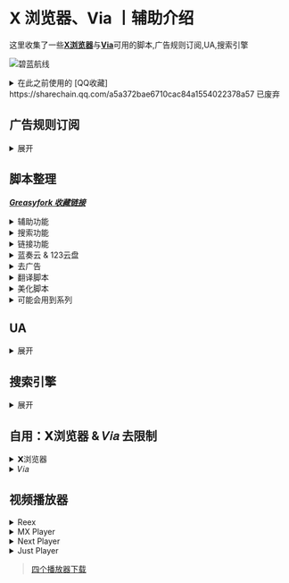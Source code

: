 # X 浏览器、Via 丨辅助介绍

这里收集了一些[**X浏览器**](https://www.xbext.com/)与[**Via**](https://viayoo.com/)可用的脚本,广告规则订阅,UA,搜索引擎 

![碧蓝航线](https://shp.qpic.cn/collector/3042839226/c9061274-0e3d-4818-92ad-9362b4ca81a7/0)

<details>
  <summary>在此之前使用的 [QQ收藏] https://sharechain.qq.com/a5a372bae6710cac84a1554022378a57 已废弃</summary>

  ##### [脚本整理,广告规则订阅,UA,搜索引擎(个人整理,有说明)](https://sharechain.qq.com/a5a372bae6710cac84a1554022378a57)

  >1. [广告拦截 规则链接](https://sharechain.qq.com/e285d2e8a19bd1a23c83854cf2a2d635)

  >2-10. [油猴脚本](https://sharechain.qq.com/e00299f56e45d6b88c7adb7590b2b5cf)

  >11. [UA](https://sharechain.qq.com/28387ea1c3f830bd7eb54f682da77555)

  >12. [搜索引擎](https://sharechain.qq.com/d12dde407b967a216288ac617b1ce357)

  >13. [仅供学习丨𝗫/𝑉𝑖𝑎去白名单版本](https://sharechain.qq.com/b0289cc3828734d4578da4e1761b3c2f)

  >14. [推荐视频播放器](https://sharechain.qq.com/91331525df07ff61d051cfafa4ef89ab)
</details>

## 广告规则订阅
<details>
  <summary> 展开 </summary>

  个人推荐：`ABP Merge Rules`(或:`AdRules AdBlock List 精简版`) + `乘风 视频规则` + `去除APP下载提示` + `Ad-J`

  * [AdRules AdBlock List 精简版](https://bitbucket.org/hacamer/adrules/raw/main/adblock_lite.txt)
  *(3w+丨在中国地区屏蔽广告的列表)*  <sup>[主页](https://github.com/Cats-Team/AdRules)</sup>

  * [AdRulesAdBlock List](https://bitbucket.org/hacamer/adrules/raw/main/adblock.txt)
  *(16w+丨包含 '精简版'，在中国地区屏蔽广告的列表)*  <sup>[主页](https://github.com/Cats-Team/AdRules)</sup>

  * [乘风广告规则](https://cdn.jsdelivr.net/gh/xinggsf/Adblock-Plus-Rule@master/rule.txt)
  *(1000+丨可能有点误杀....)*  <sup>[主页](https://github.com/xinggsf/Adblock-Plus-Rule)</sup>

  * [乘风视频规则](https://cdn.jsdelivr.net/gh/xinggsf/Adblock-Plus-Rule@master/mv.txt)
  *(200 丨如名, 专针对视频网站作出的规则)*  <sup>[主页](https://github.com/xinggsf/Adblock-Plus-Rule)</sup>

  * [ABPMerge Rules](https://gitea.com/lemon399/AdRules/raw/branch/main/abpmerge.txt)
  *(5w+丨广告拦截规则合并)*  <sup>[主页](https://github.com/damengzhu/abpmerge)</sup>

  * [去除 APP 下载提示](https://cdn.jsdelivr.net/gh/Noyllopa/NoAppDownload@master/NoAppDownload.txt)
  *(1000+丨去 APP 下载提示规则)*  <sup>[主页](https://github.com/Noyllopa/NoAppDownload)</sup>

  * [Ad-J](https://gcore.jsdelivr.net/gh/jk278/Ad-J/Ad-J.txt)
  *(300+丨 jk278 的自用移动端去广告规则, 常用网站精选)*  <sup>[主页](https://github.com/jk278/Ad-J/blob)</sup>

<div align="center">
  <p><sub> X浏览器导入方式 </sub></p>
  <sup> 设置 » 广告拦截 » 规则文件 » (右上角) 导入 » 从网址导入 » (填写该链接后) 点击导入 </sup>
</div>

  ![X 浏览器](http://shp.qpic.cn/collector/3042839226/e15a2b17-0eba-4870-8b65-942e0f335125/0)

<div align="center">
  <p><sub> Via导入方式 </sub></p>
  <sup> 设置 » 通用 » 广告拦截 » 规则订阅 » (右上角)+号 » (填写该链接后) 确定 » 勾选规则 » (右上角) 更新 </sup>
</div>

  ![Via](http://shp.qpic.cn/collector/3042839226/0203f0d3-1c28-46ea-bea4-ed2d7682958d/0)

</details>

## 脚本整理
 ***[Greasyfork 收藏链接](https://greasyfork.org/zh-CN/scripts?set=589091)***
 <details>
  <summary> 辅助功能 </summary>

  `更多详细请看脚本作者介绍和脚本具体功能`

1.[屏幕边缘下拉刷新](https://greasyfork.org/scripts/462927)

<sup>
  
  - 脚本内可修改下拉距离

  -  记得关闭𝗫浏览器自带的下拉刷新：手势设置中 
</sup>

2.𝐛𝐢𝐥𝐢𝐛𝐢𝐥𝐢不打开𝐀𝐏𝐏,网页直接看推荐内容 

<sup> 
 
  - [完全自动播放,但声音需要手动点击右下角音量开启](https://greasyfork.org/scripts/468246)

  - [只需要点击一次弹窗即可播放](https://greasyfork.org/scripts/454669)

  - [需要手动确认点击跳转,手动关闭弹窗等](https://greasyfork.org/scripts/458276)
</sup>

3.[CSDN直接复制](https://greasyfork.org/scripts/458601)

<sup>
 
 - 自动展开全部内容，免登录复制，去除广告，增加搜索框
</sup>

4.[移动端 百度系优化](https://greasyfork.org/scripts/418349)

<sup>

  - 贴吧直接看评论.....等

  - 百度搜索“禁止自动播放视频”,去广告
</sup>

5.[东方永动机(支持𝟗𝟎%网站自动翻页,拼接下一页)](https://greasyfork.org/scripts/438684)

<sup>

  - 安装脚本后请打开[配置文件](https://hoothin.github.io/UserScripts/Pagetual)设置(可能需要梯子)
</sup>

6.[在右侧增加滚动条](https://greasyfork.org/scripts/465037)

<sup>

  - X 浏览器自带(无法关闭)

  - Via自带(通用>操作设定 关闭)
</sup>

7.[简繁自由切换](https://greasyfork.org/scripts/24300)

<sup>

  - 自动将网页文字转换为 简体/繁体

  - 在脚本主页安装脚本后刷新页面,设置页面就出现了 
</sup>

8. 快捷回到顶部/底部 

<sup>

  - [点击置顶(长按置底)](https://greasyfork.org/scripts/462920)

  - 在页面最下方中心位置生成一个向上的箭头按钮(长按可回到底部)(有滑动动画效果)

  - [滚动到顶部或底部按钮](https://greasyfork.org/scripts/461172)

  - 在网页右下角(脚本内可修改位置)添加一个“顶部”的文字按钮,根据上滑下滑改变为“顶部”(红色按钮)与“底部”(蓝色按钮),(无动画,瞬间置顶)
</sup>

9.[切换标题显示](https://greasyfork.org/scripts/480019)

<sup>

  - 脚本菜单切换,可像𝑉𝑖𝑎一样在地址栏切换显示: 地址/域名/标题

  - Via自带,X浏览器使用 
</sup>

10.[网页加速器](https://www.youxiaohou.com/tool/install-instantpage.html)

<sup>

  - 加速你打开链接的速度 
</sup>

11.记录页面位置 

<sup>

  - [记录页面滚动](https://greasyfork.org/scripts/483745) 酷安[@耗子Sky](https://www.coolapk.com/u/1166187)

  - [我看到哪里啦?!](https://greasyfork.org/scripts/393042)

  - 让页面重新滚到上次阅读的位置 
</sup>

12.Github汉化 

<sup>

  - [GitHub中文化插件](https://greasyfork.org/scripts/435208)(推荐)

  - [GitHub汉化插件](https://greasyfork.org/scripts/407485)
</sup>

13.[以图搜图](https://greasyfork.org/scripts/480713)

<sup>

  - 工具栏打开“以图搜图”,然后直接点击图片即可

  - 𝑉𝑖𝑎自带,𝗫浏览器推荐用 
</sup>

14.[防止未经授权的自动复制](https://greasyfork.org/scripts/461625)

<sup>

  - 只允许网页长按复制内容,防止一些毒瘤网站自动往剪贴板写入内容 
</sup>

15.[Mactype助手](https://greasyfork.org/scripts/436451)

<sup>

  - 可以让浏览器文字拥有媲美MacOS系统字体渲染效果，可以无缝调节网页上文字的粗细 
</sup>

16.[空格之神](https://greasyfork.org/scripts/444252)

<sup>

  - 当网页的内容为中英文混排的情况下,本脚本会在中英文之间插入一个空格!
</sup>

17.[YouTubo画质更改按钮(移动/桌面)](https://greasyfork.org/scripts/477219)

<sup>

  - 在视频下方添加画质更改按钮,方便一键切换
</sup>
 </details>

<details>
  <summary> 搜索功能 </summary>

   `在各大搜索引擎顶部展示快捷其他搜索引擎, 快捷切换`

1.[聚合搜索引擎切换](https://greasyfork.org/scripts/462130)

<sup>

  - 在屏幕最上方有一排引擎供快捷切换,展开后支持快捷搜索其他网站(例如bilibili,视频网站等)

  - 脚本内修改简单
</sup>

2.[all-search全搜,搜索引擎快捷跳转,支持任意网站展示](https://greasyfork.org/scripts/397993)

<sup>

  - 脚本是有一个完整的设置页面(但我设置后没有效果,推荐尝试)

  - 脚本非常好用,观感舒服,操作华丽,修改复杂
</sup>

3.[一键切换搜索](https://greasyfork.org/scripts/476606)

<sup>

  - 在屏幕左侧中心偏上有较小的侧边栏

  - 不影响观感和操作,脚本内修改简单
</sup>

4.[搜索引擎切换器2(侧栏版)](https://greasyfork.org/zh-CN/scripts/489235)

<sup>

  - 在屏幕左侧中心有较小的侧边栏,点击可展开

  - 不影响观感和操作,脚本内修改简单
</sup>
</details>

<details>
  <summary> 链接功能 </summary>

  `将网页的文本转为超链接,又或者是自动跳转重定向...`

1.[External Link Auto Redirect(Direct Link) --- 外部链接自动重定向](https://greasyfork.org/zh-CN/scripts/462796)

<sup>

  - 单击包含重定向URL的链接时,直接重定向到真实URL

  - 通用规则,链接出现两个http则获得第二个
</sup>

2.[redirect外链跳转](https://greasyfork.org/scripts/416338)

<sup>

  - 酷安,贴吧啦,知乎等一系列的提示你跳转外部链接自动跳转

  - 自动跳转,规则简单
</sup>

3.[anti-redirect --- 反重定向](https://greasyfork.org/scripts/11915)

<sup>

  - 去除各搜索引擎/常用网站的重定向
</sup>

4.[链接助手](https://greasyfork.org/scripts/464541)

<sup>

  - 可对单个网站自定义链接规则在新标签页中打开

  - 文本链接转为超链接...等
</sup>

5.让网页中的文字链接变为可点击

<sup>

  - [Linkify Plus Plus](https://greasyfork.org/scripts/4255)(推荐)

  - [Text To link](https://mirror.ghproxy.com/https://raw.githubusercontent.com/lkytal/GM/master/linkMix.user.js)

  - [Clickable text link](https://greasyfork.org/scripts/485489)

  - [测试链接是否可直接点击的网址](https://rawgit.com/eight04/linkify-plus-plus/master/demo/demo.html)
</sup>

6.[链接地址洗白白](https://greasyfork.org/scripts/373270)

<sup>

  - 把链接地址缩减至最短可用状态,并复制到剪切板,以方便分享【在网页底部中间,有一个按钮,用来呼出面板】
</sup>
</details>

<details>
  <summary> 蓝奏云 & 123云盘 </summary>

  `结果还是专门为蓝奏云和123整了个分类....`

1.[蓝奏云重定向+记住密码](https://greasyfork.org/zh-CN/scripts/488847)

<sup>

  - 将所有蓝奏云链接重定向至同一蓝奏云网站

  - 自动记住并填写过密码的蓝奏云链接,脚本菜单可查看或管理

  - 绕过下载APK提示"请先开通会员"

  - 建议搭配[蓝奏云自动点击下载](https://greasyfork.org/zh-CN/scripts/489281)
</sup>

2.蓝奏云之[大萌主](https://greasyfork.org/zh-CN/users/452911)

<sup>

  - [记住蓝奏云密码](https://greasyfork.org/zh-CN/scripts/488865) \- 下次会自动填写

  - [手机直接下载蓝奏云apk文件](https://greasyfork.org/zh-CN/scripts/479566) \- 绕过下载APK提示"请先开通会员"

  - [蓝奏云自动点击下载](https://greasyfork.org/zh-CN/scripts/489281) \- 自动点击蓝奏云页面中的下载按钮
</sup>

3.[123盘自动填写提取码](https://greasyfork.org/zh-CN/scripts/489660)

<sup>

  - 自动提取123云盘分享链接的提取码,并进行填写

  - 测试链接：

  - [https://www.123pan.com/s/YHGHjv-bUJC密码rAj2](https://www.123pan.com/s/YHGHjv-bUJC密码rAj2)

  - https://www.123pan.com/s/YHGHjv-bUJC?pwd=rAj2

  - 改编自[cccc-l佬](https://greasyfork.org/zh-CN/users/1243513-cccc-l)的[123网盘自动填写提取码-关闭广告](https://greasyfork.org/zh-CN/scripts/484314)与[123网盘复制分享链接时带pwd=提取码](https://greasyfork.org/zh-CN/scripts/484313)
</sup>
</details>

<details>
  <summary> 去广告 </summary>

  `字面意思`

1.[搜索引擎去广告](https://greasyfork.org/scripts/437351)

<sup>

  - 谷歌百度搜狗神马必应头条搜索去广告，适配电脑和手机，没去夸克，神马搜索就是夸克搜索，谷歌搜索拦截部分内容广场
</sup>

2.[YouTube去广告](https://greasyfork.org/scripts/459541)

<sup>

  - 这是一个去除YouTube广告的脚本，轻量且高效，它能丝滑的去除界面广告和视频广告，包括6s广告。
</sup>

3.[123云盘去广告](https://greasyfork.org/zh-CN/scripts/489252)

<sup>

  - 123网盘去广告,并将下载文件按钮移动到底部
</sup>
</details>

<details>
  <summary> 翻译脚本 </summary>

  `翻译网页内容的脚本，均可在github上运行`

1.[Immersive-translate --- 沉浸式翻译](https://download.immersivetranslate.com/immersive-translate.user.js)(商业化,不开源)

<sup>

  - 拥有“显示原文(双显)”和“隐藏原文(仅显示译文)”两种样式

  - [历史版本](https://github.com/immersive-translate/immersive-translate/releases)
</sup>

2.[网页中英双显互译(其他语言也可以翻译)](https://greasyfork.org/scripts/469073)(推荐,开源)

<sup>

  - 拥有“显示原文(双显)”和“隐藏原文(仅显示译文)”两种样式
</sup>

3.[KISS Translator --- 亲吻翻译](https://greasyfork.org/scripts/472840)

<sup>

  - 只有“显示原文(双显)”一种样式
</sup>
</details>

<details>
  <summary> 美化脚本 </summary>

  `美化网页的脚本，非常不推荐全部开启`

1.[护眼模式](https://greasyfork.org/scripts/460539)

<sup>

  - 更改页面背景颜色

  - 需要更改为其他颜色请在脚本内找出“#C7EDCC”并修改
</sup>

2.点击页面特效

<sup>

  - [点击时显示文字(可自定义文字)](https://greasyfork.org/scripts/371892)

  - [点击时显示爱心特效](https://greasyfork.org/scripts/482951)

  - [点击时显示波纹特效(可更改大小,颜色,数量)](https://greasyfork.org/scripts/482952)
</sup>

3.[滑动时显示星星特效拖尾](https://greasyfork.org/scripts/454845)

4.[网页全屏飘落樱花特效](https://greasyfork.org/scripts/420792)

5.[网页页面样式美化](https://greasyfork.org/zh-CN/scripts/489386)

<sup>

  - 指向文字加粗, 指向图片发光, 指向图片放大动画, 输入框美化...等

  - 原脚本：[全局页面样式美化](https://greasyfork.org/zh-CN/scripts/423663)
</sup>

6.[网页看板娘](https://greasyfork.org/scripts/483088)

<sup>

  - 在网页左下角添加一个二次元板娘,部分参数脚本内可改
</sup>

7.美化Greasyfork

<sup>

  - [Greasyfork Beautify](https://greasyfork.org/scripts/446849)

  - 优化导航栏样式/脚本列表改为卡片布局/代码高亮(atom-one-dark+vscode风格)等...

  - [Greasy Fork Theme Engine \[BETA\]](https://greasyfork.org/scripts/476333)

  - 时尚的 GeasyFork 重新设计
</sup>

8.[Google Card-Style UI --- Google Card 样式的界面](https://greasyfork.org/scripts/18510)

<sup>

  - 优化 Google 搜索引擎的 UI
</sup>

9.[高级定制网页护眼模式](https://greasyfork.org/scripts/485513)
</details>

<details>
  <summary> 可能会用到系列 </summary>

  `可能会用到，但很少有'用武之地'`

1.[网页调试](https://greasyfork.org/scripts/475228)

2.[手机浏览器触摸手势](https://greasyfork.org/scripts/375806)

<sup>

  - 支持在文字、图片、视频上分类, 通过你的“滑动手势”进行“执行代码”或“搜图”, 可自定义
</sup>

3.[俺的手机视频脚本](https://greasyfork.org/scripts/456542)

<sup>

  - 长按视频倍速播放

  - 需要更全的播放器手势？嗅探媒体资源然后调用播放器吧(查看下方播放器分类)
</sup>

4.[Picviewer CE+ --- 图片查看器 CE+](https://greasyfork.org/scripts/24204)

<sup>

  - 以各种姿势爬取网站图片, 大小、尺寸等分类明确

  - 支持各种姿势批量下载, 搜图等.....
</sup>
</details>

## UA
<details>
  <summary> 展开 </summary>
  
* 百度：简单搜索
`可去除百度搜索引擎的自动播放视频，以及广告标签内容`
> 旧版 - SearchCraft/2.8.2
```
Mozilla/5.0 (Linux; Android 12; splash water mobile phone) AppleWebKit/537.36 (KHTML, like Gecko) Chrome/108.0.0.0 Mobile Safari/537.36 SearchCraft/2.8.2
```
> 新版 - ChatSearch/1.0 SearchCraft/5.7.0.5
```
Mozilla/5.0 (Linux; Android 10; K) AppleWebKit/537.36 (KHTML, like Gecko) Chrome/120.0.0.0 Mobile Safari/537.36 SearchCraft/3.10.1 ChatSearch/1.0 SearchCraft/5.7.0.5 (Baidu; P1 10)
```
* 无追：简单搜索
`去除无追搜索的广告`
```
Mozilla/5.0 (Linux; Android 11 ) AppleWebKit/537.36 (KHTML, like Gecko) Mobile WuZhui/1.6.0
```
* 简单搜索 + 塞班
`去除百度搜索的自动播放、部分其他网站广告`
```
Mozilla/5.0 (Linux; SymbianOS/9.4) AppleWebKit/537.36 (KHTML, like Gecko) Chrome/99.0.4844.88 Mobile Safari/537.36 SearchCraft/2.8.2
```
</details>

## 搜索引擎
<details>
  <summary> 展开 </summary>

  * F搜
    ```
     https://fsoufsou.com/search?tbn=all&q=
    ```

  * 无追
    ```
     https://www.wuzhuiso.com/s?q=
    ```

  * 秘塔AI搜索
    ```
     https://metaso.cn/?q=
    ```

  * Perplexity AI搜索
    ```
     https://www.perplexity.ai/?q=
    ```
</details>

## 自用：𝗫浏览器 & 𝑉𝑖𝑎 去限制

<details>
  <summary> 𝗫浏览器 </summary>

<sup>

- 蓝奏云有文件说明,123云盘不能添加说明
  
- 去除白名单限制

- 和原版共存, 不影响原版

- 修改图标(下图)
</sup>

![X浏览器](http://shp.qpic.cn/collector/3042839226/08bbb56a-354c-46f2-b3fc-4e920c80950e/0)

* 𝗫浏览器去限制-共存
  - [蓝奏云(密码：12)](https://www.lanzn.com/b01rkkbpa)
 
  - [123云盘(无密码)](https://www.123pan.com/s/YHGHjv-2XaC)
</details>

<details>
  <summary> 𝑉𝑖𝑎 </summary>

<sup>

- 蓝奏云有文件说明,123云盘不能添加说明
  
- 去除白名单限制

- 和原版共存, 不影响原版(123云盘保留了原版包名,详看下文)

- 修改图标(下图)
</sup>

![Via](http://shp.qpic.cn/collector/3042839226/38a21a30-33ed-477b-b136-1a99c5ac2800/0)

* 𝑉𝑖𝑎去限制-共存
  - [蓝奏云(密码：12)](https://www.lanzn.com/b01rcpjvg)
 
  - [123云盘(无密码)](https://www.123pan.com/s/YHGHjv-XXaC)
* 𝑉𝑖𝑎去限制-原包名

> 因修改包名 (与原版共存不得不修改) 而导致𝑉𝑖𝑎在桌面长按图标的功能会提示“未安装该应用”
> 
> 原版与该版本只可存在一个, 并且需要卸载原版才可以安装该版本
> 
> 使用 MT 管理器 V1 + V2 的签名, 后续可自己使用 MT 管理器修改原版安装包任意内容以达到不卸载更新
> 
> 他人使用 MT 管理器签名修改的版本也同样可不卸载安装
  - [123云盘(无密码)](https://www.123pan.com/s/YHGHjv-0RaC)
  <details>
    <summary> 𝑉𝑖𝑎_图标包 </summary>
  
  > 因为我懒,就不去收集别人的图标包了,这里分享一个我自己的(他们说有种'杂乱的美')
  ![Via_图标包](https://shp.qpic.cn/collector/3042839226/67df8dae-fc5a-491b-9fe9-198a9e188b86/0)
  - [蓝奏云(密码：12)](https://www.lanzn.com/b01rgnvgf)

  - [123云盘(无密码)](https://www.123pan.com/s/YHGHjv-u1aC)
  </details>

</details>

## 视频播放器
<details>
  <summary> Reex </summary>
  <br>
  
  ![Reex](https://shp.qpic.cn/collector/3042839226/887fffff-3671-432a-b754-6db87d9ff5b7/0)

  > 长按倍速, 双击两侧快进, 双击中心暂停。支持长按倍速、快进秒数设置。支持关闭单个手势。拥有播放历史, 支持挂载 WebDav
  - [Reex - Gitee下载地址](https://gitee.com/lntls/reex/releases)

  - [蓝奏云(密码：qazw)](https://www.lanzn.com/b01np165c)
</details>

<details>
  <summary> MX Player </summary>
  <br>
  
  ![MX](https://shp.qpic.cn/collector/3042839226/fbf73830-aae5-4809-a73c-ff01f0d7e525/0)

  > MX Player(MX播放器专业版）：已解锁付费。新版已支持所有手势功能，长按倍速、双击快进快退.... 解码强大，非常推荐。

  - [123云盘(无密码)](https://www.123pan.com/s/YHGHjv-bNJC.html)
</details>

<details>
  <summary> Next Player </summary>
  <br>
  
  ![Next Player](https://shp.qpic.cn/collector/3042839226/89325c88-ad7c-48d3-b58d-0686048ae840/0)

  > 与 Reex 大致相同，手势全部支持，但不支持mpv语法，不支持挂载WebDav

  - [Github开源地址](https://github.com/anilbeesetti/nextplayer/releases)

  > 如果你并不知道该使用 v7a 还是 v8a，请使用 universal 版本
</details>

<details>
  <summary> Just Player </summary>
  <br>
  
  ![Just Player](https://shp.qpic.cn/collector/3042839226/5b8d0ed5-a127-47a1-84eb-f6b8406cd8a0/0)

  > 不支持长按倍速，可双击两侧进行快进快退。纯纯一个使用 APP 调用的播放器, 软件本身没有界面, 打开就是播放视频 (上次调用的视频), 点击文件夹选择视频, 长按文件夹选择字幕。长按齿轮进入设置。该软件没有播放历史。

  - [Github开源地址](https://github.com/moneytoo/Player/releases)
</details>

> [四个播放器下载](https://www.123pan.com/s/YHGHjv-yRaC)
